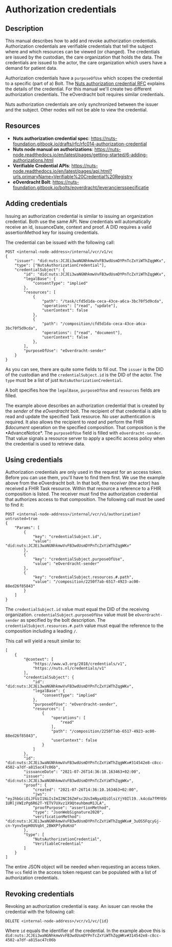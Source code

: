 # Authorization credentials

## Description

This manual describes how to add and revoke authorization credentials.
Authorization credentials are verifiable credentials that tell the subject where and which resources can be viewed (or changed).
The credentials are issued by the custodian, the care organization that holds the data.
The credentials are issued to the actor, the care organization which users have a demand for patient data.

Authorization credentials have a `purposeOfUse` which scopes the credential to a specific (part of a) Bolt.
The [Nuts authorization credential RFC](https://nuts-foundation.gitbook.io/drafts/rfc/rfc014-authorization-credential) explains the details of the credential.
For this manual we'll create two different authorization credentials. 
The eOverdracht bolt requires similar credentials.

Nuts authorization credentials are only synchronized between the issuer and the subject. 
Other nodes will not be able to view the credential.

## Resources

- **Nuts authorization credential spec**: https://nuts-foundation.gitbook.io/drafts/rfc/rfc014-authorization-credential
- **Nuts node manual on authorizations**: https://nuts-node.readthedocs.io/en/latest/pages/getting-started/6-adding-authorizations.html
- **Verifiable Credential APIs**: https://nuts-node.readthedocs.io/en/latest/pages/api.html?urls.primaryName=Verifiable%20Credential%20Registry
- **eOverdracht Bolt**: https://nuts-foundation.gitbook.io/bolts/eoverdracht/leveranciersspecificatie

## Adding credentials

Issuing an authorization credential is similar to issuing an organization credential. Both use the same API. New credentials will automatically receive an id, issuanceDate, context and proof. A DID requires a valid assertionMethod key for issuing credentials.

The credential can be issued with the following call:

```
POST <internal-node-address>/internal/vcr/v1/vc
{
    "issuer": "did:nuts:JCJEi3waNGNhkmwVvFB3wdUsmDYPnTcZxYiWThZqgWKv",
    "type": ["NutsAuthorizationCredential"],
    "credentialSubject": {
        "id": "did:nuts:JCJEi3waNGNhkmwVvFB3wdUsmDYPnTcZxYiWThZqgWKv",
        "legalBase": {
            "consentType": "implied"
        },
        "resources": [
            {
                "path": "/task/cfd5d1da-ceca-43ce-a6ca-3bc70f5d9cda",
                "operations": ["read", "update"],
                "userContext": false
            },
            {
                "path": "/composition/cfd5d1da-ceca-43ce-a6ca-3bc70f5d9cda",
                "operations": ["read", "document"],
                "userContext": false
            },
        ],
        "purposeOfUse": "eOverdracht-sender"
    }
}
```
As you can see, there are quite some fields to fill out.
The `issuer` is the DID of the custodian and the `credentialSubject.id` is the DID of the actor.
The `type` must be a list of just `NutsAuthorizationCredential`.

A bolt specifies how the `legalBase`, `purposeOfUse` and `resources` fields are filled.

The example above describes an authorization credential that is created by the *sender* of the *eOverdracht* bolt.
The recipient of that credential is able to read and update the specified Task resource.
No user authentication is required.
It also allows the recipient to *read* and perform the FHIR *$document* operation on the specified composition.
That composition is the •AdvanceNotice*.
The `purposeOfUse` field is filled with `eOverdracht-sender`. 
That value signals a resource server to apply a specific access policy when the credential is used to retrieve data.

## Using credentials

Authorization credentials are only used in the request for an access token.
Before you can use them, you'll have to find them first.
We use the example above from the eOverdracht bolt.
In that bolt, the *receiver* (the actor) has received a FHIR Task resource. 
Within that resource a reference to a FHIR composition is listed.
The receiver must find the authorization credential that authorizes access to that composition.
The following call must be used to find it:

```
POST <internal-node-address>/internal/vcr/v1/authorization?untrusted=true
{
    "Params": [
        {
            "key": "credentialSubject.id",
            "value": "did:nuts:JCJEi3waNGNhkmwVvFB3wdUsmDYPnTcZxYiWThZqgWKv"
        },
        {
            "key": "credentialSubject.purposeOfUse",
            "value": "eOverdracht-sender"
        },
        {
            "key": "credentialSubject.resources.#.path",
            "value": "/composition/2250f7ab-6517-4923-ac00-88ed26f85843"
        }
    ]
}
```

The `credentialSubject.id` value must equal the DID of the receiving organization.
`credentialSubject.purposeOfUse` value must be `eOverdracht-sender` as specified by the bolt description.
The `credentialSubject.resources.#.path` value must equal the reference to the composition including a leading `/`.

This call will yield a result similar to:

```
[
    {
        "@context": [
            "https://www.w3.org/2018/credentials/v1",
            "https://nuts.nl/credentials/v1"
        ],
        "credentialSubject": {
            "id": "did:nuts:JCJEi3waNGNhkmwVvFB3wdUsmDYPnTcZxYiWThZqgWKv",
            "legalBase": {
                "consentType": "implied"
            },
            "purposeOfUse": "eOverdracht-sender",
            "resources": [
                {
                    "operations": [
                        "read"
                    ],
                    "path": "/composition/2250f7ab-6517-4923-ac00-88ed26f85843",
                    "userContext": false
                }
            ]
        },
        "id": "did:nuts:JCJEi3waNGNhkmwVvFB3wdUsmDYPnTcZxYiWThZqgWKv#314542e8-c8cc-4502-a7df-a815ac47c06b",
        "issuanceDate": "2021-07-26T14:36:10.163463+02:00",
        "issuer": "did:nuts:JCJEi3waNGNhkmwVvFB3wdUsmDYPnTcZxYiWThZqgWKv",
        "proof": {
            "created": "2021-07-26T14:36:10.163463+02:00",
            "jws": "eyJhbGciOiJFUzI1NiIsImI2NCI6ZmFsc2UsImNyaXQiOlsiYjY0Il19..k4cda7fMY05mnp4gsNJ3hNExjsSz3mqymyo4xJWkbb9-1URljVWIzPg6R62T-YETV7UXvz1X9QteuhbmoM1JLA",
            "proofPurpose": "assertionMethod",
            "type": "JsonWebSignature2020",
            "verificationMethod": "did:nuts:JCJEi3waNGNhkmwVvFB3wdUsmDYPnTcZxYiWThZqgWKv#_3uOS5FqcyGj-cn-Yynv5epH0UVqbt_2BWXPfy0oKnU"
        },
        "type": [
            "NutsAuthorizationCredential",
            "VerifiableCredential"
        ]
    }
]
```

The entire JSON object will be needed when requesting an access token.
The `vcs` field in the access token request can be populated with a list of authorization credentials. 

## Revoking credentials

Revoking an authorization credential is easy. An issuer can revoke the credential with the following call:

```
DELETE <internal-node-address>/vcr/v1/vc/{id}
```

Where `id` equals the identifier of the credential. In the example above this is `did:nuts:JCJEi3waNGNhkmwVvFB3wdUsmDYPnTcZxYiWThZqgWKv#314542e8-c8cc-4502-a7df-a815ac47c06b`

